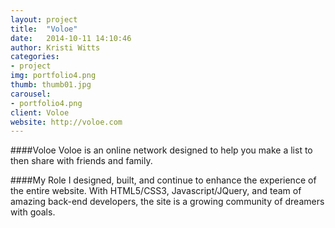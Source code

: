 ```yaml
---
layout: project
title:  "Voloe"
date:   2014-10-11 14:10:46
author: Kristi Witts
categories:
- project
img: portfolio4.png
thumb: thumb01.jpg
carousel:
- portfolio4.png
client: Voloe
website: http://voloe.com
---
```

####Voloe
Voloe is an online network designed to help you make a list to then share with friends and family.

####My Role
I designed, built, and continue to enhance the experience of the entire website. With HTML5/CSS3, Javascript/JQuery, and team of amazing back-end developers, the site is a growing community of dreamers with goals.
